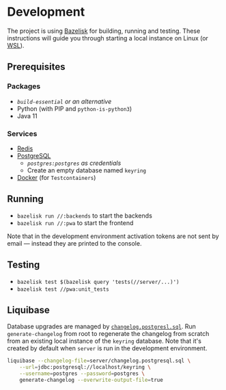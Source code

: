 # Development

The project is using
[Bazelisk](https://docs.bazel.build/versions/master/install-bazelisk.html) for
building, running and testing. These instructions will guide you through
starting a local instance on Linux (or
[WSL](https://en.wikipedia.org/wiki/Windows_Subsystem_for_Linux)).

## Prerequisites

### Packages

* <i>`build-essential` or an alternative</i>
* Python (with PIP and `python-is-python3`)
* Java 11

### Services

* [Redis](https://redis.io/)
* [PostgreSQL](https://www.postgresql.org/)
  * <i>`postgres:postgres` as credentials</i>
  * Create an empty database named `keyring`
* [Docker](https://www.docker.com/) (for `Testcontainers`)

## Running

* `bazelisk run //:backends` to start the backends
* `bazelisk run //:pwa` to start the frontend

Note that in the development environment activation tokens are not sent by email
&mdash; instead they are printed to the console.

## Testing

* `bazelisk test $(bazelisk query 'tests(//server/...)')`
* `bazelisk test //pwa:unit_tests`

## Liquibase

Database upgrades are managed by
[`changelog.postgresl.sql`](/server/changelog.postgresql.sql). Run
`generate-changelog` from root to regenerate the changelog from scratch from
an existing local instance of the `keyring` database. Note that it's created
by default when `server` is run in the development environment.

```sh
liquibase --changelog-file=server/changelog.postgresql.sql \
    --url=jdbc:postgresql://localhost/keyring \
    --username=postgres --password=postgres \
    generate-changelog --overwrite-output-file=true
```
